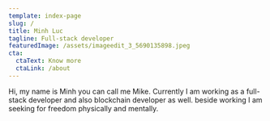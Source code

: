```yaml
---
template: index-page
slug: /
title: Minh Luc
tagline: Full-stack developer
featuredImage: /assets/imageedit_3_5690135898.jpeg
cta:
  ctaText: Know more
  ctaLink: /about
---
```

Hi, my name is Minh you can call me Mike. Currently I am working as a full-stack developer and also blockchain developer as well. beside working I am seeking for freedom physically and mentally.